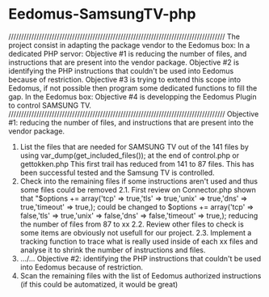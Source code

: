 # Eedomus-SamsungTV-php
/\/\/\/\/\/\/\/\/\/\/\/\/\/\/\/\/\/\/\/\/\/\/\/\/\/\/\/\/\/\/\/\/\/\/\/\/\/\/\/\/\/\/\/\/\/\/\/\/\/\/\/\/\/\/\/\/\/\/\/\/\/\/\/\/\/\/\/\/\/\/\/\/\/\/\/\/\/\/\/\/\/\/\/\/
The project consist in adapting the package vendor to the Eedomus box:
In a dedicated PHP servor:
Objective #1 is reducing the number of files, and instructions that are present into the vendor package.
Objective #2 is identifying the PHP instructions that couldn't be used into Eedomus because of restriction.
Objective #3 is trying to extend this scope into Eedomus, if not possible then program some dedicated functions to fill the gap.
In the Eedomus box:
Objective #4 is developping the Eedomus Plugin to control SAMSUNG TV.
/\/\/\/\/\/\/\/\/\/\/\/\/\/\/\/\/\/\/\/\/\/\/\/\/\/\/\/\/\/\/\/\/\/\/\/\/\/\/\/\/\/\/\/\/\/\/\/\/\/\/\/\/\/\/\/\/\/\/\/\/\/\/\/\/\/\/\/\/\/\/\/\/\/\/\/\/\/\/\/\/\/\/\/\/
Objective #1: reducing the number of files, and instructions that are present into the vendor package.
1. List the files that are needed for SAMSUNG TV out of the 141 files by using var_dump(get_included_files()); at the end of control.php or gettokken.php
   This first trail has reduced from 141 to 87 files. This has been successful tested and the Samsung TV is controlled.
2. Check into the remaining files if some instructions aren't used and thus some files could be removed
   2.1. First review on Connector.php shown that "$options += array('tcp' => true,'tls' => true,'unix' => true,'dns' => true,'timeout' => true,); could be changed to
        $options += array('tcp' => false,'tls' => true,'unix' => false,'dns' => false,'timeout' => true,);
        reducing the number of files from 87 to xx
   2.2. Review other files to check is some items are obviously not usefull for our project.
   2.3. Implement a tracking function to trace what is really used inside of each xx files and analyse it to shrink the number of instructions and files.
3. .../...
Objective #2: identifying the PHP instructions that couldn't be used into Eedomus because of restriction.
1. Scan the remaining files with the list of Eedomus authorized instructions (if this could be automatized, it would be great)
